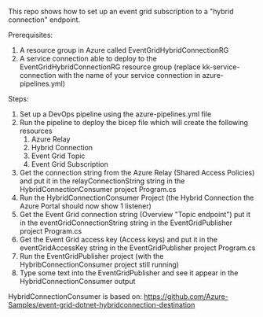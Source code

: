 This repo shows how to set up an event grid subscription to a "hybrid connection" endpoint.

Prerequisites:
1. A resource group in Azure called EventGridHybridConnectionRG
2. A service connection able to deploy to the EventGridHybridConnectionRG resource group (replace kk-service-connection with the name of your service connection in azure-pipelines.yml)

Steps:
1. Set up a DevOps pipeline using the azure-pipelines.yml file
2. Run the pipeline to deploy the bicep file which will create the following resources
    1. Azure Relay
    2. Hybrid Connection
    3. Event Grid Topic
    4. Event Grid Subscription
3. Get the connection string from the Azure Relay (Shared Access Policies) and put it in the relayConnectionString string in the HybridConnectionConsumer project Program.cs
4. Run the HybridConnectionConsumer Project (the Hybrid Connection the Azure Portal should now show 1 listener)
5. Get the Event Grid connection string (Overview "Topic endpoint") put it in the eventGridConnectionString string in the EventGridPublisher project Program.cs
6. Get the Event Grid access key (Access keys) and put it in the eventGridAccessKey string in the EventGridPublisher project Program.cs
7. Run the EventGridPublisher project (with the HybribConnectionConsumer project still running)
8. Type some text into the EventGridPublisher and see it appear in the HybridConnectionConsumer output

HybridConnectionConsumer is based on: https://github.com/Azure-Samples/event-grid-dotnet-hybridconnection-destination